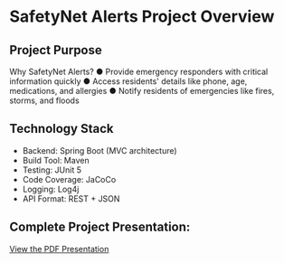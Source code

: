 # SafetyNet Alerts Project Overview

## Project Purpose
Why SafetyNet Alerts?
 ● Provide emergency responders with critical information quickly
 ● Access residents' details like phone, age, medications, and allergies
 ● Notify residents of emergencies like fires, storms, and floods

## Technology Stack
-  Backend: Spring Boot (MVC architecture)
-  Build Tool: Maven
-  Testing: JUnit 5
-  Code Coverage: JaCoCo
-  Logging: Log4j
-  API Format: REST + JSON

## Complete Project Presentation:
<a href="docs/SafetyNet_Alerts_Presentation.pdf" target="_blank">View the PDF Presentation</a>
